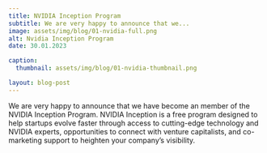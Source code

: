 ```yaml
---
title: NVIDIA Inception Program
subtitle: We are very happy to announce that we...
image: assets/img/blog/01-nvidia-full.png
alt: Nvidia Inception Program
date: 30.01.2023

caption:
  thumbnail: assets/img/blog/01-nvidia-thumbnail.png

layout: blog-post
---
```

We are very happy to announce that we have become an member of the NVIDIA Inception Program.  NVIDIA Inception is a free program designed to help startups evolve faster through access to cutting-edge technology and NVIDIA experts, opportunities to connect with venture capitalists, and co-marketing support to heighten your company’s visibility.